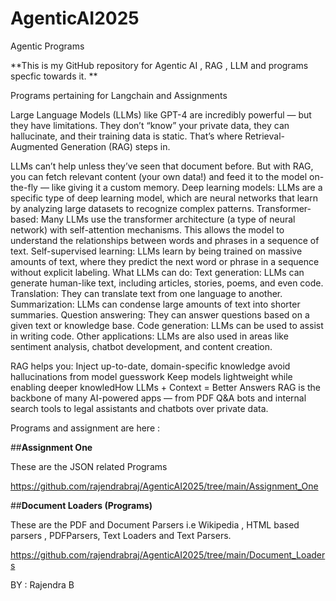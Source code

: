 # AgenticAI2025
Agentic Programs

**This is my GitHub repository for Agentic AI , RAG , LLM and programs specfic towards it. **

Programs pertaining for Langchain and Assignments

Large Language Models (LLMs) like GPT-4 are incredibly powerful — but they have limitations. They don’t “know” your private data, they can hallucinate, and their training data is static. That’s where Retrieval-Augmented Generation (RAG) steps in.

LLMs can’t help unless they’ve seen that document before. But with RAG, you can fetch relevant content (your own data!) and feed it to the model on-the-fly — like giving it a custom memory.
Deep learning models:
  LLMs are a specific type of deep learning model, which are neural networks that learn by analyzing large datasets to recognize complex patterns.
Transformer-based:
  Many LLMs use the transformer architecture (a type of neural network) with self-attention mechanisms. This allows the model to understand the relationships between words and phrases in a sequence of text.
Self-supervised learning:
LLMs learn by being trained on massive amounts of text, where they predict the next word or phrase in a sequence without explicit labeling. 
What LLMs can do:
  Text generation: LLMs can generate human-like text, including articles, stories, poems, and even code. 
  Translation: They can translate text from one language to another. 
  Summarization: LLMs can condense large amounts of text into shorter summaries. 
  Question answering: They can answer questions based on a given text or knowledge base. 
  Code generation: LLMs can be used to assist in writing code. 
  Other applications: LLMs are also used in areas like sentiment analysis, chatbot development, and content creation. 
  
RAG helps you:
Inject up-to-date, domain-specific knowledge
avoid hallucinations from model guesswork
Keep models lightweight while enabling deeper knowledHow LLMs + Context = Better Answers
RAG is the backbone of many AI-powered apps — from PDF Q&A bots and internal search tools to legal assistants and chatbots over private data.

Programs and assignment are here :

##**Assignment One** 

These are the JSON related Programs

https://github.com/rajendrabraj/AgenticAI2025/tree/main/Assignment_One

##**Document Loaders (Programs)**

These are the PDF and Document Parsers i.e Wikipedia , HTML based parsers , PDFParsers, Text Loaders and Text Parsers.

https://github.com/rajendrabraj/AgenticAI2025/tree/main/Document_Loaders








BY : Rajendra B
